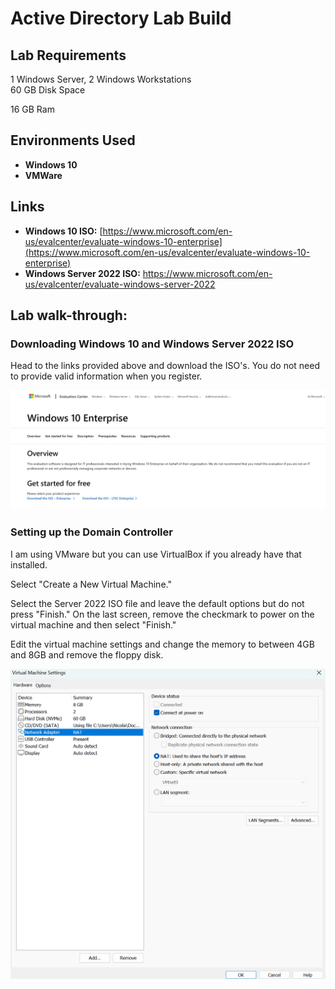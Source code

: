 <h1>Active Directory Lab Build</h1>

<h2>Lab Requirements</h2>
1 Windows Server, 2 Windows Workstations
<br />
60 GB Disk Space

16 GB Ram

<h2>Environments Used </h2>

- <b>Windows 10</b>
- <b>VMWare</b>

<h2>Links</h2>

- <b>Windows 10 ISO:</b> [https://www.microsoft.com/en-us/evalcenter/evaluate-windows-10-enterprise](https://www.microsoft.com/en-us/evalcenter/evaluate-windows-10-enterprise)
- <b>Windows Server 2022 ISO:</b> https://www.microsoft.com/en-us/evalcenter/evaluate-windows-server-2022





<h2>Lab walk-through:</h2>

<p align="center">
<h3> Downloading Windows 10 and Windows Server 2022 ISO </h3> 
  Head to the links provided above and download the ISO's. You do not need to provide valid information when you register. 




![ISO](/AD-Lab-Build/Images/iso.png)

<h3>Setting up the Domain Controller</h3>

I am using VMware but you can use VirtualBox if you already have that installed.

Select "Create a New Virtual Machine."

Select the Server 2022 ISO file and leave the default options but do not press "Finish." On the last screen, remove the checkmark to power on the virtual machine and then select "Finish."

Edit the virtual machine settings and change the memory to between 4GB and 8GB and remove the floppy disk.

![Server](/AD-Lab-Build/Images/server.png)




